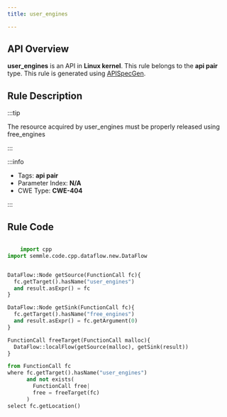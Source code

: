```yaml
---
title: user_engines

---
```



## API Overview
**user_engines** is an API in **Linux kernel**. This rule belongs to the **api pair** type. This rule is generated using [APISpecGen](../../tools/APISpecGen).
## Rule Description

:::tip

The resource acquired by user_engines must be properly released using free_engines

:::

:::info

- Tags: **api pair**
- Parameter Index: **N/A**
- CWE Type: **CWE-404**

:::

## Rule Code
```python

    import cpp
import semmle.code.cpp.dataflow.new.DataFlow


DataFlow::Node getSource(FunctionCall fc){
  fc.getTarget().hasName("user_engines")
  and result.asExpr() = fc
}

DataFlow::Node getSink(FunctionCall fc){
  fc.getTarget().hasName("free_engines")
  and result.asExpr() = fc.getArgument(0)
}

FunctionCall freeTarget(FunctionCall malloc){
  DataFlow::localFlow(getSource(malloc), getSink(result))
}

from FunctionCall fc
where fc.getTarget().hasName("user_engines")
      and not exists(
        FunctionCall free| 
        free = freeTarget(fc)
      )
select fc.getLocation()

    
```